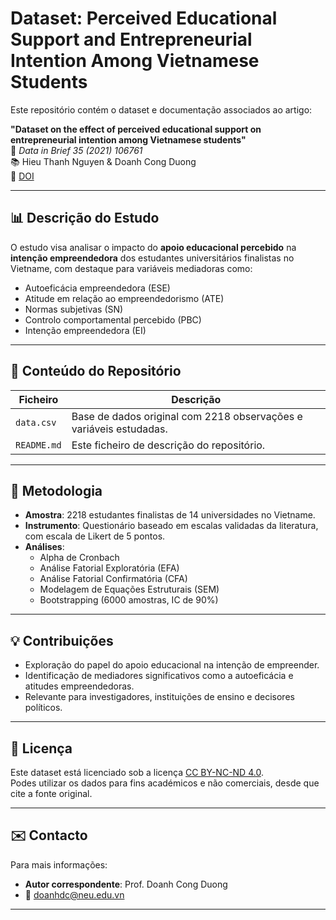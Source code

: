# Dataset: Perceived Educational Support and Entrepreneurial Intention Among Vietnamese Students

Este repositório contém o dataset e documentação associados ao artigo:

**"Dataset on the effect of perceived educational support on entrepreneurial intention among Vietnamese students"**  
📄 *Data in Brief 35 (2021) 106761*  
📚 Hieu Thanh Nguyen & Doanh Cong Duong  
🔗 [DOI](https://doi.org/10.1016/j.dib.2021.106761)

---

## 📊 Descrição do Estudo

O estudo visa analisar o impacto do **apoio educacional percebido** na **intenção empreendedora** dos estudantes universitários finalistas no Vietname, com destaque para variáveis mediadoras como:

- Autoeficácia empreendedora (ESE)
- Atitude em relação ao empreendedorismo (ATE)
- Normas subjetivas (SN)
- Controlo comportamental percebido (PBC)
- Intenção empreendedora (EI)

---

## 📁 Conteúdo do Repositório

| Ficheiro           | Descrição                                                                 |
|--------------------|---------------------------------------------------------------------------|
| `data.csv`         | Base de dados original com 2218 observações e variáveis estudadas.        |
| `README.md`        | Este ficheiro de descrição do repositório.                                |

---

## 🧪 Metodologia

- **Amostra**: 2218 estudantes finalistas de 14 universidades no Vietname.
- **Instrumento**: Questionário baseado em escalas validadas da literatura, com escala de Likert de 5 pontos.
- **Análises**:
  - Alpha de Cronbach
  - Análise Fatorial Exploratória (EFA)
  - Análise Fatorial Confirmatória (CFA)
  - Modelagem de Equações Estruturais (SEM)
  - Bootstrapping (6000 amostras, IC de 90%)

---

## 💡 Contribuições

- Exploração do papel do apoio educacional na intenção de empreender.
- Identificação de mediadores significativos como a autoeficácia e atitudes empreendedoras.
- Relevante para investigadores, instituições de ensino e decisores políticos.

---

## 📜 Licença

Este dataset está licenciado sob a licença [CC BY-NC-ND 4.0](http://creativecommons.org/licenses/by-nc-nd/4.0/).  
Podes utilizar os dados para fins académicos e não comerciais, desde que cite a fonte original.

---

## ✉️ Contacto

Para mais informações:

- **Autor correspondente**: Prof. Doanh Cong Duong  
- 📧 [doanhdc@neu.edu.vn](mailto:doanhdc@neu.edu.vn)

---

